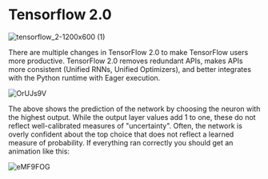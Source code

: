 # Tensorflow 2.0
![tensorflow_2-1200x600 (1)](https://user-images.githubusercontent.com/46414243/76627303-734f1c00-6543-11ea-9000-ff361a84e9e4.png)


There are multiple changes in TensorFlow 2.0 to make TensorFlow users more productive. TensorFlow 2.0 removes redundant APIs, makes APIs more consistent (Unified RNNs, Unified Optimizers), and better integrates with the Python runtime with Eager execution.


![OrUJs9V](https://user-images.githubusercontent.com/46414243/76627310-764a0c80-6543-11ea-93fa-94fe5dda572d.gif)

The above shows the prediction of the network by choosing the neuron with the highest output. While the output layer values add 1 to one, these do not reflect well-calibrated measures of "uncertainty". Often, the network is overly confident about the top choice that does not reflect a learned measure of probability. If everything ran correctly you should get an animation like this:

![eMF9FOG](https://user-images.githubusercontent.com/46414243/76627284-69c5b400-6543-11ea-94d6-170680cc71fd.gif)
